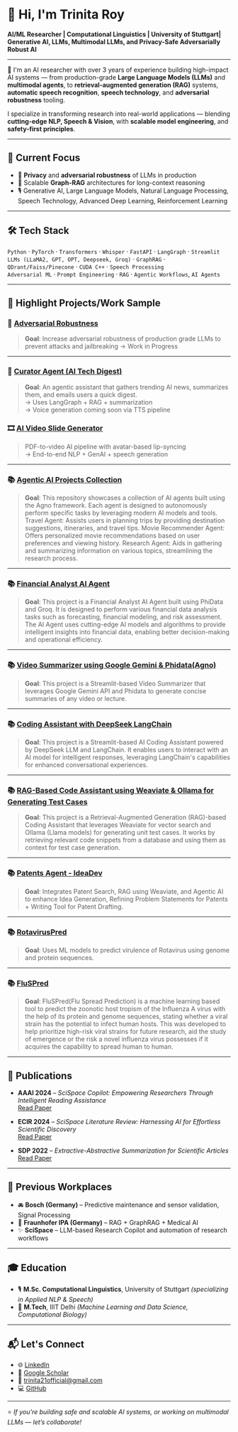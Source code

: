 # 👋 Hi, I'm Trinita Roy

**AI/ML Researcher | Computational Linguistics | University of Stuttgart| Generative AI, LLMs, Multimodal LLMs, and Privacy-Safe Adversarially Robust AI**

---

🎯 I'm an AI researcher with over 3 years of experience building high-impact AI systems — from production-grade **Large Language Models (LLMs)** and **multimodal agents**, to **retrieval-augmented generation (RAG)** systems, **automatic speech recognition**, **speech technology**, and **adversarial robustness** tooling.

I specialize in transforming research into real-world applications — blending **cutting-edge NLP, Speech & Vision**, with **scalable model engineering**, and **safety-first principles**.

---

## 🚀 Current Focus
- 🔐 **Privacy** and **adversarial robustness** of LLMs in production
- 🧠 Scalable **Graph-RAG** architectures for long-context reasoning
- 🎙️ Generative AI, Large Language Models, Natural Language Processing, Speech Technology, Advanced Deep Learning, Reinforcement Learning

---

## 🛠️ Tech Stack
`Python` · `PyTorch` · `Transformers` · `Whisper` · `FastAPI` · `LangGraph` · `Streamlit`  
`LLMs (LLaMA2, GPT, OPT, Deepseek, Groq)` · `GraphRAG` · `QDrant/Faiss/Pinecone` · `CUDA C++` · `Speech Processing`  
`Adversarial ML` · `Prompt Engineering` · `RAG` · `Agentic Workflows`, `AI Agents`

---

## 📌 Highlight Projects/Work Sample

### 🔐 [Adversarial Robustness](https://github.com/Trinita21/Adversarial_Robustness)
> **Goal**: Increase adversarial robustness of production grade LLMs to prevent attacks and jailbreaking 
→ Work in Progress

---

### 🤖 [Curator Agent (AI Tech Digest)](https://github.com/Trinita21/CuratorAgent)
> **Goal**: An agentic assistant that gathers trending AI news, summarizes them, and emails users a quick digest.  
→ Uses LangGraph + RAG + summarization  
→ Voice generation coming soon via TTS pipeline


### 🎞️ [AI Video Slide Generator](https://typeset.io/pdf-to-video)
> PDF-to-video AI pipeline with avatar-based lip-syncing  
→ End-to-end NLP + GenAI + speech generation

---

### 📚 [Agentic AI Projects Collection](https://github.com/Trinita21/agentic_ai_agno_projects_collection_travelagent_movierecommenderagent_researchagent)
> **Goal**: This repository showcases a collection of AI agents built using the Agno framework. Each agent is designed to autonomously perform specific tasks by leveraging modern AI models and tools.
> Travel Agent: Assists users in planning trips by providing destination suggestions, itineraries, and travel tips.
> Movie Recommender Agent: Offers personalized movie recommendations based on user preferences and viewing history.
> Research Agent: Aids in gathering and summarizing information on various topics, streamlining the research process.

---

### 📚 [Financial Analyst AI Agent](https://github.com/Trinita21/financial_analyst_ai_agent_phidata_groq)
> **Goal**: This project is a Financial Analyst AI Agent built using PhiData and Groq. It is designed to perform various financial data analysis tasks such as forecasting, financial modeling, and risk assessment. The AI Agent uses cutting-edge AI models and algorithms to provide intelligent insights into financial data, enabling better decision-making and operational efficiency.

---

### 📚 [Video Summarizer using Google Gemini & Phidata(Agno)](https://github.com/Trinita21/video_summarizer_google_gemini_phidata)
> **Goal**: This project is a Streamlit-based Video Summarizer that leverages Google Gemini API and Phidata to generate concise summaries of any video or lecture.

---

### 📚 [Coding Assistant with DeepSeek LangChain](https://github.com/Trinita21/deepseek-langchain-assistant)
> **Goal**: This project is a Streamlit-based AI Coding Assistant powered by DeepSeek LLM and LangChain. It enables users to interact with an AI model for intelligent responses, leveraging LangChain's capabilities for enhanced conversational experiences.

---

### 📚 [RAG-Based Code Assistant using Weaviate & Ollama for Generating Test Cases](https://github.com/Trinita21/codeassistant_features_2)
> **Goal**: This project is a Retrieval-Augmented Generation (RAG)-based Coding Assistant that leverages Weaviate for vector search and Ollama (Llama models) for generating unit test cases. It works by retrieving relevant code snippets from a database and using them as context for test case generation.

---

### 📚 [Patents Agent - IdeaDev](https://github.com/Trinita21/agentic_ai_patents)
> **Goal**: Integrates Patent Search, RAG using Weaviate, and Agentic AI to enhance Idea Generation, Refining Problem Statements for Patents + Writing Tool for Patent Drafting.

---

### 📚 [RotavirusPred](https://github.com/Trinita21/RotavirusPred)
> **Goal**: Uses ML models to predict virulence of Rotavirus using genome and protein sequences.

---

### 📚 [FluSPred](https://github.com/Trinita21/FluSPred)
> **Goal**: FluSPred(Flu Spread Prediction) is a machine learning based tool to predict the zoonotic host tropism of the Influenza A virus with the help of its protein and genome sequences, stating whether a viral strain has the potential to infect human hosts. This was developed to help prioritize high-risk viral strains for future research, aid the study of emergence or the risk a novel influenza virus possesses if it acquires the capability to spread human to human.

---

## 📄 Publications

- **AAAI 2024** – *SciSpace Copilot: Empowering Researchers Through Intelligent Reading Assistance*  
  [Read Paper](https://ojs.aaai.org/index.php/AAAI/article/view/30578)

- **ECIR 2024** – *SciSpace Literature Review: Harnessing AI for Effortless Scientific Discovery*  
  [Read Paper](https://link.springer.com/chapter/10.1007/978-3-031-56069-9_28)

- **SDP 2022** – *Extractive-Abstractive Summarization for Scientific Articles*  
  [Read Paper](https://aclanthology.org/2022.sdp-1.25/)

---

## 🏢 Previous Workplaces

- 🚘 **Bosch (Germany)** – Predictive maintenance and sensor validation, Signal Processing
- 🧪 **Fraunhofer IPA (Germany)** – RAG + GraphRAG + Medical AI    
- ✨ **SciSpace** – LLM-based Research Copilot and automation of research workflows

---

## 🎓 Education
- 🎙️ **M.Sc. Computational Linguistics**, University of Stuttgart *(specializing in Applied NLP & Speech)*  
- 🧠 **M.Tech**, IIIT Delhi *(Machine Learning and Data Science, Computational Biology)*

---

## 📬 Let's Connect
- 🌐 [LinkedIn](https://www.linkedin.com/in/trinita-roy/)
- 💼 [Google Scholar](https://tinyurl.com/tntroy)
- 📧 trinita21official@gmail.com
- 💻 [GitHub](https://github.com/Trinita21)

---

⭐️ *If you're building safe and scalable AI systems, or working on multimodal LLMs — let’s collaborate!*
